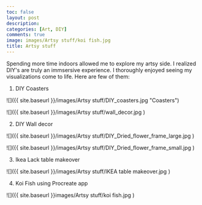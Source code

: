 ```yaml
---
toc: false
layout: post
description: 
categories: [Art, DIY]
comments: true
image: images/Artsy stuff/koi fish.jpg
title: Artsy stuff
---
```


 Spending more time indoors allowed me to explore my artsy side. I realized DIY's are truly an immsersive experience. I thoroughly enjoyed seeing my visualizations come to life. Here are few of them:

 1) DIY Coasters

 ![]({{ site.baseurl }}/images/Artsy stuff/DIY_coasters.jpg "Coasters")

 ![]({{ site.baseurl }}/images/Artsy stuff/wall_decor.jpg )

 2) DIY Wall decor 

 ![]({{ site.baseurl }}/images/Artsy stuff/DIY_Dried_flower_frame_large.jpg )

 ![]({{ site.baseurl }}/images/Artsy stuff/DIY_Dried_flower_frame_small.jpg )

 3) Ikea Lack table makeover

 ![]({{ site.baseurl }}/images/Artsy stuff/IKEA table makeover.jpg )

 4) Koi Fish using Procreate app

 ![]({{ site.baseurl }}images/Artsy stuff/koi fish.jpg )